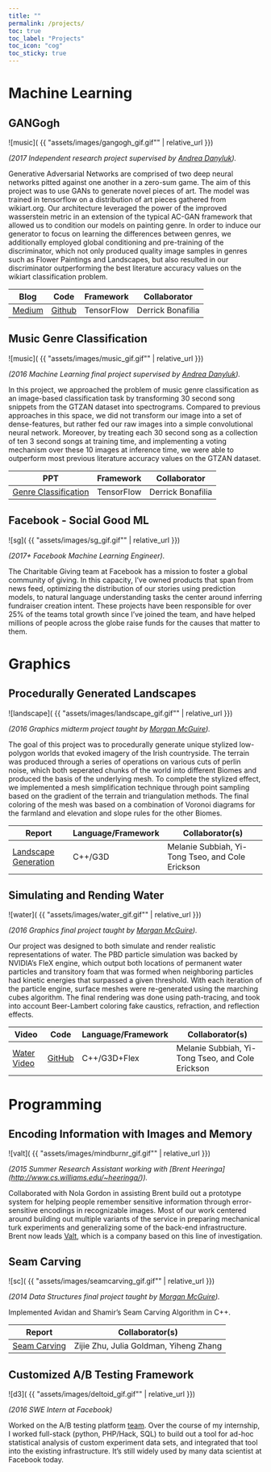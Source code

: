 ```yaml
---
title: ""
permalink: /projects/
toc: true
toc_label: "Projects"
toc_icon: "cog"
toc_sticky: true
---
```



# Machine Learning

## GANGogh

![music]( {{ "assets/images/gangogh_gif.gif"" | relative_url }})

*(2017 Independent research project supervised by [Andrea Danyluk](http://www.cs.williams.edu/~andrea/)).*
 
Generative Adversarial Networks are comprised of two deep neural networks pitted against one another in a zero-sum game. The aim of this project was to use GANs to generate novel pieces of art. The model was trained in tensorflow on a distribution of art pieces gathered from wikiart.org. Our architecture leveraged the power of the improved wasserstein metric in an extension of the typical AC-GAN framework that allowed us to condition our models on painting genre. In order to induce our generator to focus on learning the differences between genres, we additionally employed global conditioning and pre-training of the discriminator, which not only produced quality image samples in genres such as Flower Paintings and Landscapes, but also resulted in our discriminator outperforming the best literature accuracy values on the wikiart classification problem.


Blog | Code | Framework | Collaborator
--- | --- | --- | ---
 [Medium](https://towardsdatascience.com/gangogh-creating-art-with-gans-8d087d8f74a1) | [Github](https://github.com/rkjones4/GANGogh) | TensorFlow |  Derrick Bonafilia


## Music Genre Classification

![music]( {{ "assets/images/music_gif.gif"" | relative_url }})

*(2016 Machine Learning final project supervised by [Andrea Danyluk](http://www.cs.williams.edu/~andrea/)).* 

In this project, we approached the problem of music genre classification as an image-based classification task by transforming 30 second song snippets from the GTZAN dataset into spectrograms. Compared to previous approaches in this space, we did not transform our image into a set of dense-features, but rather fed our raw images into a simple convolutional neural network. Moreover, by treating each 30 second song as a collection of ten 3 second songs at training time, and implementing a voting mechanism over these 10 images at inference time, we were able to outperform most previous literature accuracy values on the GTZAN dataset. 

PPT | Framework | Collaborator
--- | --- | --- 
[Genre Classification](/assets/pdfs/genre.pdf) | TensorFlow | Derrick Bonafilia

## Facebook - Social Good ML

![sg]( {{ "assets/images/sg_gif.gif"" | relative_url }})

*(2017+ Facebook Machine Learning Engineer).* 

The Charitable Giving team at Facebook has a mission to foster a global community of giving. In this capacity, I’ve owned products that span from news feed, optimizing the distribution of our stories using prediction models, to natural language understanding tasks the center around inferring fundraiser creation intent. These projects have been responsible for over 25% of the teams total growth since I’ve joined the team, and have helped millions of people across the globe raise funds for the causes that matter to them. 

# Graphics

## Procedurally Generated Landscapes

![landscape]( {{ "assets/images/landscape_gif.gif"" | relative_url }})

*(2016 Graphics midterm project taught by [Morgan McGuire](https://www.cs.williams.edu/~morgan/)).*

The goal of this project was to procedurally generate unique stylized low-polygon worlds that evoked imagery of the Irish countryside. The terrain was produced through a series of operations on various cuts of perlin noise, which both seperated chunks of the world into different Biomes and produced the basis of the underlying mesh. To complete the stylized effect, we implemented a mesh simplification technique through point sampling based on the gradient of the terrain and triangulation methods. The final coloring of the mesh was based on a combination of Voronoi diagrams for the farmland and elevation and slope rules for the other Biomes. 

Report | Language/Framework | Collaborator(s)
--- | --- | ---
[Landscape Generation](https://www.cs.williams.edu/~morgan/cs371-f16/gallery/4-midterm/terrain/report.md.html) | C++/G3D | Melanie Subbiah, Yi-Tong Tseo, and Cole Erickson

## Simulating and Rending Water

![water]( {{ "assets/images/water_gif.gif"" | relative_url }})

*(2016 Graphics final project taught by [Morgan McGuire](https://www.cs.williams.edu/~morgan/)).* 

Our project was designed to both simulate and render realistic representations of water. The PBD particle simulation was backed by NVIDIA’s FleX engine, which output both locations of permanent water particles and transitory foam that was formed when neighboring particles had kinetic energies that surpassed a given threshold. With each iteration of the particle engine, surface meshes were re-generated using the marching cubes algorithm. The final rendering was done using path-tracing, and took into account Beer-Lambert coloring fake caustics, refraction, and reflection effects. 

Video | Code | Language/Framework | Collaborator(s) 
--- | --- | --- | -- 
[Water Video](https://www.youtube.com/watch?v=FS6nkQwO7pY) | [GitHub](https://github.com/YitongTseo/WaterSimulationAndRendering) | C++/G3D+Flex | Melanie Subbiah, Yi-Tong Tseo, and Cole Erickson

# Programming

## Encoding Information with Images and Memory

![valt]( {{ "assets/images/mindburnr_gif.gif"" | relative_url }})

*(2015 Summer Research Assistant working with [Brent Heeringa] (http://www.cs.williams.edu/~heeringa/)).*

 Collaborated with Nola Gordon in assisting Brent build out a prototype system for helping people remember sensitive information through error-sensitive encodings in recognizable images. Most of our work centered around building out multiple variants of the service in preparing mechanical turk experiments and generalizing some of the back-end infrastructure. Brent now leads [Valt](https://valt.io/), which is a company based on this line of investigation.

## Seam Carving

![sc]( {{ "assets/images/seamcarving_gif.gif"" | relative_url }})

*(2014 Data Structures final project taught by [Morgan McGuire](https://www.cs.williams.edu/~morgan/)).*

Implemented Avidan and Shamir’s Seam Carving Algorithm in C++. 

Report | Collaborator(s)
--- | ---
[Seam Carving](/assets/pdfs/carving.pdf) | Zijie Zhu, Julia Goldman, Yiheng Zhang

## Customized A/B Testing Framework

![d3]( {{ "assets/images/deltoid_gif.gif"" | relative_url }})

*(2016 SWE Intern at Facebook)*

Worked on the A/B testing platform [team](https://www.youtube.com/watch?v=Iw40wdwkkLA). Over the course of my internship, I worked full-stack (python, PHP/Hack, SQL) to build out a tool for ad-hoc statistical analysis of custom experiment data sets, and integrated that tool into the existing infrastructure. It’s still widely used by many data scientist at Facebook today.